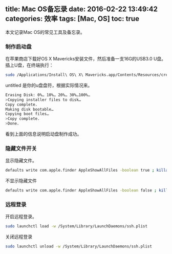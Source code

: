 title: Mac OS备忘录
date: 2016-02-22 13:49:42
categories: 效率
tags: [Mac, OS]
toc: true
---

本文记录Mac OS的常见工具及备忘录。

### 制作启动盘

在苹果商店下载好OS X Mavericks安装文件，然后准备一支16G的USB3.0 U盘。插上U盘，在终端执行：

```bash
sudo /Applications/Install\ OS\ X\ Mavericks.app/Contents/Resources/createinstallmedia --volume /Volumes/untitled --applicationpath /Applications/Install\ OS\ X\ Mavericks.app --nointeraction
```

untitled 是你的u盘盘符，根据实际情况来。

```bash
Erasing Disk: 0%… 10%… 20%… 30%…100%…
>Copying installer files to disk…
Copy complete.
Making disk bootable…
Copying boot files…
>Copy complete.
>Done.
```

看到上面的信息说明启动盘制作成功。

### 隐藏文件开关

显示隐藏文件。

```bash
defaults write com.apple.finder AppleShowAllFiles -boolean true ; killall Finder
```

不显示隐藏文件

```bash
defaults write com.apple.finder AppleShowAllFiles -boolean false ; killall Finde
```

### 远程登录

开启远程登录。

```bash
sudo launchctl load -w /System/Library/LaunchDaemons/ssh.plist
```

关闭远程登录

```bash
sudo launchctl unload -w /System/Library/LaunchDaemons/ssh.plist
```

